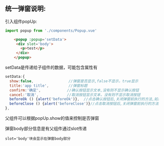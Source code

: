 ## 统一弹窗说明:

引入组件popUp:
```javascript
import popup from './components/Popup.vue'
```
```html
    <popup :popup='setData'>
     <div slot='body'>
       <p>test</p>
     </div>
    </popup>
```
setData是传递给子组件的数据，可能包含属性有
```javascript
setData:{
  show:false,                //弹窗是否显示,false不显示，true显示
  title:'app title',         //弹窗标题
  confirm:'确定',            //确认按钮显示文本,没有则不显示确认按钮
  cancel:'取消',             //取消按钮显示文本，没有则不显示取消按钮
  beforeOk () {alert('beforeOk')},  //点击确认按钮后,关闭弹窗前执行的方法,如果方法中修改show值,可以更改弹窗是否显示
  beforeClose () {alert('beforeClose')}//点击取消按钮后,关闭弹窗前执行的方法,如果方法中修改show值,可以更改弹窗是否显示
},
```
父组件可以根据popUp.show的值来控制是否弹窗

弹窗body部分信息是有父组件通过slot传递
```
slot='body'块会显示在弹窗body部分
```